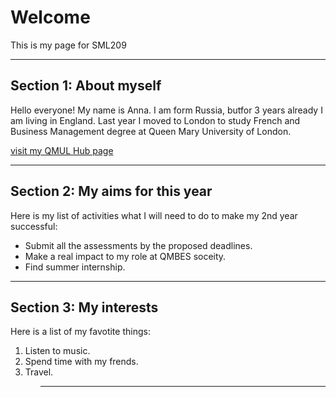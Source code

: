 <h1>Welcome</h1>
<p>This is my page for SML209</p>
<hr>

<h2>Section 1: About myself</h2>
<p> Hello everyone! My name is Anna. I am form Russia, butfor 3 years already I am living in England. Last year I moved to London to study French and Business Management degree at Queen Mary University of London.</p>
<a href="https://hub.qmplus.qmul.ac.uk/view/view.php?profile=anna-moiseeva&page=sml209-computers-and-languages-2018-anna-moiseeva"> visit my QMUL Hub page</a>
<hr>
<h2> Section 2: My aims for this year</h2>
<p>Here is my list of activities what I will need to do to make my 2nd year successful:</p>
<ul>
  <li> Submit all the assessments by the proposed deadlines.</li>
  <li> Make a real impact to my role at QMBES soceity.</li>
  <li> Find summer internship.</li>
</ul>
<hr>
<h2> Section 3: My interests</h2>
<p> Here is a list of my favotite things:</p>
<ol>
  <li>Listen to music.</li>
  <li>Spend time with my frends.</li>
  <li>Travel.</li>
<ol>
<hr>
  
